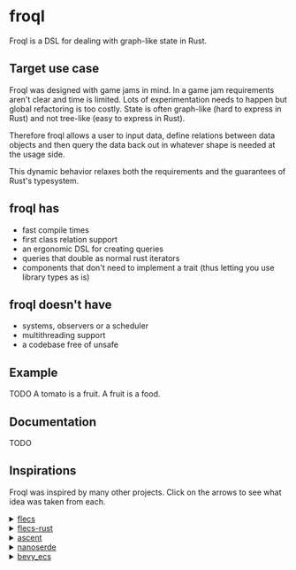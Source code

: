 # froql

Froql is a DSL for dealing with graph-like state in Rust.

## Target use case
Froql was designed with game jams in mind.
In a game jam requirements aren't clear and time is limited. 
Lots of experimentation needs to happen but global refactoring is too costly.
State is often graph-like (hard to express in Rust) and not tree-like (easy to express in Rust).

Therefore froql allows a user to input data, define relations between data objects and then
query the data back out in whatever shape is needed at the usage side.

This dynamic behavior relaxes both the requirements and the guarantees of Rust's typesystem.

## froql has
- fast compile times
- first class relation support
- an ergonomic DSL for creating queries
- queries that double as normal rust iterators
- components that don't need to implement a trait (thus letting you use library types as is)

## froql doesn't have
- systems, observers or a scheduler
- multithreading support
- a codebase free of unsafe

## Example

TODO
A tomato is a fruit. A fruit is a food.
 

## Documentation

TODO

## Inspirations

Froql was inspired by many other projects. 
Click on the arrows to see what idea was taken from each.

<details>
  <summary> <a href="https://github.com/SanderMertens/flecs">flecs</a> </summary>
  As far as I know this is the most advanced ECS out there at the moment.
  If you need something polyglot (it's written in C with bindings for lots of language),
  fancy features or 
  
  The backing archetypical ECS of froql and it's query language were inspired by flecs.
  It's creator wrote a lot of helpful articles about ECS design and also gave me direct advice ❤️
  
  I recommend reading https://medium.com/@ajmmertens/building-an-ecs-storage-in-pictures-642b8bfd6e04
  if you are curious.
</details>
<details>
  <summary><a href="https://github.com/Indra-db/Flecs-Rust">flecs-rust</a></summary>
  The idea for EntityViews came from here.
</details>
<details>
  <summary><a href="https://github.com/s-arash/ascent">ascent</a></summary>
  Transpiling a query language to Rust.
  
  How ascent can interact with Rust by calling regular Rust functions is really cool.
  I want to explore that idea more for advanced queries.
</details>
<details>
  <summary><a href="https://github.com/not-fl3/nanoserde">nanoserde</a></summary>
  This is the fastest compiling proc macro crate for serialization I know.
  So copying from that I wrote froql's proc macro without any external dependencies.
</details>
<details>
  <summary><a href="https://github.com/bevyengine/bevy">bevy_ecs</a></summary>
  Bevy has lots of interesting ideas and I ignored most of them.
  Froql has a pretty different approach after all.
  
  But how bevy reserves entity IDs safely in deferred contexts is something I copied.
</details>
